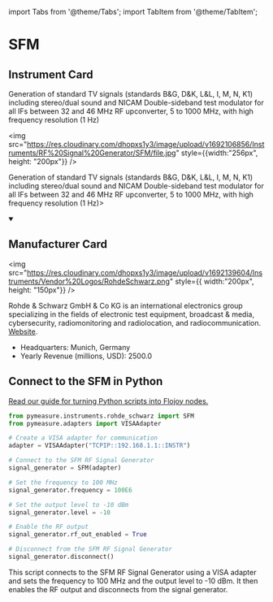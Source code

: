 
import Tabs from '@theme/Tabs';
import TabItem from '@theme/TabItem';

# SFM

## Instrument Card

<div className="flex">

<div>

Generation of standard TV signals (standards B&G, D&K, L&L, I, M, N, K1) including stereo/dual sound and NICAM
Double-sideband test modulator for all IFs between 32 and 46 MHz
RF upconverter, 5 to 1000 MHz, with high frequency resolution (1 Hz)

</div>

<img src="https://res.cloudinary.com/dhopxs1y3/image/upload/v1692106856/Instruments/RF%20Signal%20Generator/SFM/file.jpg" style={{width:"256px", height: "200px"}} />

</div>

Generation of standard TV signals (standards B&G, D&K, L&L, I, M, N, K1) including stereo/dual sound and NICAM
Double-sideband test modulator for all IFs between 32 and 46 MHz
RF upconverter, 5 to 1000 MHz, with high frequency resolution (1 Hz)>

<details open>
<summary><h2>Manufacturer Card</h2></summary>

<img src="https://res.cloudinary.com/dhopxs1y3/image/upload/v1692139604/Instruments/Vendor%20Logos/RohdeSchwarz.png" style={{ width:"200px", height: "150px"}} />

Rohde & Schwarz GmbH & Co KG is an international electronics group specializing in the fields of electronic test equipment, broadcast & media, cybersecurity, radiomonitoring and radiolocation, and radiocommunication. <a href="https://www.rohde-schwarz.com/ca/home_48230.html">Website</a>.

<ul>
  <li>Headquarters: Munich, Germany</li>
  <li>Yearly Revenue (millions, USD): 2500.0</li>
</ul>
</details>

## Connect to the SFM in Python

[Read our guide for turning Python scripts into Flojoy nodes.](https://docs.flojoy.ai/custom-nodes/creating-custom-node/)


<Tabs>
<TabItem value="Pymeasure" label="Pymeasure">


```python
from pymeasure.instruments.rohde_schwarz import SFM
from pymeasure.adapters import VISAAdapter

# Create a VISA adapter for communication
adapter = VISAAdapter("TCPIP::192.168.1.1::INSTR")

# Connect to the SFM RF Signal Generator
signal_generator = SFM(adapter)

# Set the frequency to 100 MHz
signal_generator.frequency = 100E6

# Set the output level to -10 dBm
signal_generator.level = -10

# Enable the RF output
signal_generator.rf_out_enabled = True

# Disconnect from the SFM RF Signal Generator
signal_generator.disconnect()
```

This script connects to the SFM RF Signal Generator using a VISA adapter and sets the frequency to 100 MHz and the output level to -10 dBm. It then enables the RF output and disconnects from the signal generator.

</TabItem>
</Tabs>